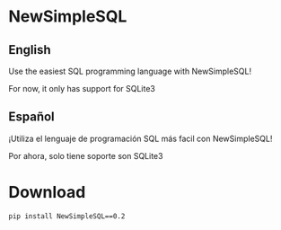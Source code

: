 # NewSimpleSQL

## English
Use the easiest SQL programming language with NewSimpleSQL!

For now, it only has support for SQLite3

## Español
¡Utiliza el lenguaje de programación SQL más facil con NewSimpleSQL!

Por ahora, solo tiene soporte son SQLite3

# Download

`pip install NewSimpleSQL==0.2`
